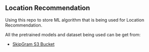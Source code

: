 ## Location Recommendation

Using this repo to store ML algorithm that is being used for Location Recommendation.

All the pretrained models and dataset being used can be get from:

- [SkipGram S3 Bucket](s3://location-recommendation/02120202-skipgram/)

